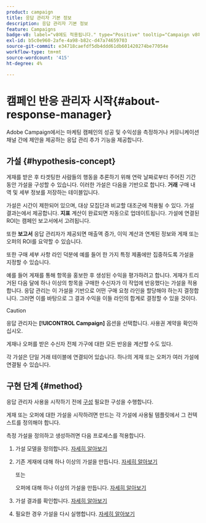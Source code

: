 ```yaml
---
product: campaign
title: 응답 관리자 기본 정보
description: 응답 관리자 기본 정보
feature: Campaigns
badge-v8: label="v8에도 적용됩니다." type="Positive" tooltip="Campaign v8에도 적용됩니다."
exl-id: b5c0e960-2afe-4a98-b82c-d47a74659703
source-git-commit: e34718caefdf5db4ddd61db601420274be77054e
workflow-type: tm+mt
source-wordcount: '415'
ht-degree: 4%

---
```


# 캠페인 반응 관리자 시작{#about-response-manager}



Adobe Campaign에서는 마케팅 캠페인의 성공 및 수익성을 측정하거나 커뮤니케이션 채널 간에 제안을 제공하는 응답 관리 추가 기능을 제공합니다.

## 가설 {#hypothesis-concept}

게재를 받은 후 타겟팅한 사람들의 행동을 추론하기 위해 연락 날짜로부터 주어진 기간 동안 가설을 구성할 수 있습니다. 이러한 가설은 다음을 기반으로 합니다. **거래** 구매 내역 및 세부 정보를 저장하는 테이블입니다.

가설은 시간이 제한되어 있으며, 대상 모집단과 비교할 대조군에 적용될 수 있다. 가설 결과는에서 제공합니다. **지표** 계산이 완료되면 자동으로 업데이트됩니다. 가설에 연결된 ROI는 캠페인 보고서에서 고려됩니다.

또한 **보고서** 응답 관리자가 제공되면 매출액 증가, 이익 계산과 연계된 정보와 게재 또는 오퍼의 ROI를 요약할 수 있습니다.

또한 구매 세부 사항 라인 덕분에 예를 들어 한 가지 특정 제품에만 집중하도록 가설을 지정할 수 있습니다.

예를 들어 게재를 통해 항목을 홍보한 후 생성된 수익을 평가하려고 합니다. 게재가 트리거된 다음 달에 하나 이상의 항목을 구매한 수신자가 이 작업에 반응했다는 가설을 적용합니다. 응답 관리는 이 가설을 기반으로 어떤 구매 요청 라인을 할당해야 하는지 결정합니다. 그러면 이를 바탕으로 그 결과 수익을 이들 라인의 합계로 결정할 수 있을 것이다.

>[!CAUTION]
>
>응답 관리자는 **[!UICONTROL Campaign]** 옵션을 선택합니다. 사용권 계약을 확인하십시오.

게재나 오퍼를 받은 수신자 전체 가구에 대한 모든 반응을 계산할 수도 있다.

각 가설은 단일 거래 테이블에 연결되어 있습니다. 하나의 게재 또는 오퍼가 여러 가설에 연결될 수 있습니다.

## 구현 단계 {#method}

응답 관리자 사용을 시작하기 전에 [구성](configuration.md) 필요한 구성을 수행합니다.

게재 또는 오퍼에 대한 가설을 시작하려면 만드는 각 가설에 사용될 템플릿에서 그 컨텍스트를 정의해야 합니다.

측정 가설을 정의하고 생성하려면 다음 프로세스를 적용합니다.

1. 가설 모델을 정의합니다. [자세히 알아보기](hypothesis-templates.md#creating-a-hypothesis-model)
1. 기존 게재에 대해 하나 이상의 가설을 만듭니다. [자세히 알아보기](creating-hypotheses.md#referencing-a-hypothesis-in-a-campaign-delivery)

   또는

   오퍼에 대해 하나 이상의 가설을 만듭니다. [자세히 알아보기](creating-hypotheses.md#creating-a-hypothesis-on-an-offer)

1. 가설 결과를 확인합니다. [자세히 알아보기](hypothesis-tracking.md)
1. 필요한 경우 가설을 다시 실행합니다. [자세히 알아보기](creating-hypotheses.md#creating-a-hypothesis-on-the-fly-on-a-delivery)
